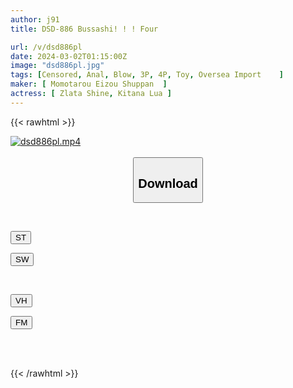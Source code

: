 ```yaml
---
author: j91
title: DSD-886 Bussashi! ! ! Four

url: /v/dsd886pl
date: 2024-03-02T01:15:00Z
image: "dsd886pl.jpg"
tags: [Censored, Anal, Blow, 3P, 4P, Toy, Oversea Import	]
maker: [ Momotarou Eizou Shuppan  ]
actress: [ Zlata Shine, Kitana Lua ]
---
```



{{< rawhtml >}}

<div class="video" data-videoid="PvJlZRgxPoHB3z">
    <a href="javascript:;">
        <img src="/v/dsd886pl/dsd886pl.jpg" width="WIDTH" height="HEIGHT" alt="dsd886pl.mp4" loading="lazy">
    </a>
</div>

<script type="text/javascript" src="https://j91.asia/asset/on-demand-st.js"></script>

<br>
  <link rel="stylesheet" href="https://j91.asia/asset/bs5.css">
  
  <center>
  <button class="btn btn-primary" type="button" data-bs-toggle="collapse" data-bs-target=".multi-collapse" aria-expanded="false" aria-controls="multiCollapseExample1 multiCollapseExample2"><h2>Download</h2></button></center>
</p>
<div class="row">
  <div class="col">
    <div class="collapse multi-collapse" id="multiCollapseExample1">
      <div class="card card-body">
	      	      <br>
<div class="buttons">  
<p><a href="https://streamtape.to/v/PvJlZRgxPoHB3z" target="_blank"><button class="btn-hover color-3"><i class="fa fa-download"></i> ST</button></a></p>
<p><a href="https://cdnwish.com/xxue9npol193" target="_blank"><button class="btn-hover color-2"><i class="fa fa-download"></i> SW</button></a></p></div>
    </div>
  </div>
</div>
  <div class="col">
    <div class="collapse multi-collapse" id="multiCollapseExample2">
      <div class="card card-body">
	      <br>
<div class="buttons">
<p><a href="https://vidhidepro.com/f/x1cjpdls0h67"><button class="btn-hover color-9"><i class="fa fa-download"></i> VH</button></a></p>
<p><a href="https://filemoon.sx/d/b1lrcyje4kcn"><button class="btn-hover color-8"><i class="fa fa-download"></i> FM</button></a></p></div>
<br><br>
      </div>
    </div>
  </div>
</div>

{{< /rawhtml >}}